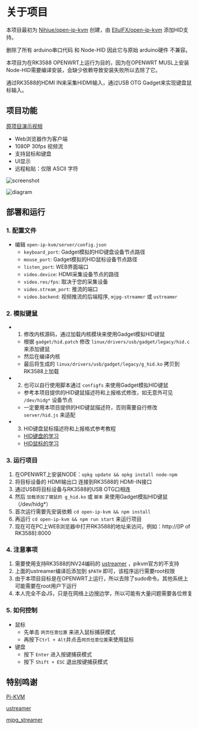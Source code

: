 # 关于项目

本项目最初为 [Nihiue/open-ip-kvm](https://github.com/Nihiue/open-ip-kvm) 创建，由 [ElluIFX/open-ip-kvm](https://github.com/ElluIFX/open-ip-kvm) 添加HID支持。

删除了所有 arduino串口代码 和 Node-HID 因此它与原始 arduino硬件 不兼容。

本项目为在RK3588 OPENWRT上运行为目的，因为在OPENWRT MUSL上安装Node-HID需要编译安装，会缺少依赖导致安装失败所以去除了它。

通过RK3588的HDMI IN来采集HIDMI输入，通过USB OTG Gadget来实现键盘鼠标输入。


## 项目功能

[原项目演示视频](https://www.bilibili.com/video/BV1c841177hF/)

* Web浏览器作为客户端
* 1080P 30fps 视频流
* 支持鼠标和键盘
* UI显示
* 远程粘贴：仅限 ASCII 字符

![screenshot](https://user-images.githubusercontent.com/5763301/198885015-f1cd83d7-6717-410c-8837-68b347f4b29c.png)

![diagram](https://user-images.githubusercontent.com/5763301/198833599-87af1bec-92c7-4c87-80cf-8658b842cff5.jpg)


## 部署和运行

### 1. 配置文件

* 编辑 `open-ip-kvm/server/config.json`
  * `keyboard_port`: Gadget模拟的HID键盘设备节点路径
  * `mouse_port`: Gadget模拟的HID鼠标设备节点路径
  * `listen_port`: WEB界面端口
  * `video.device`: HDMI采集设备节点的路径
  * `video.res/fps`: 取决于您的采集设备
  * `video.stream_port`: 推流的端口
  * `video.backend`: 视频推流的后端程序, `mjpg-streamer` 或 `ustreamer`


### 2. 模拟键鼠

* 1. 修改内核源码，通过加载内核模块来使用Gadget模拟HID键鼠
  * 根据 `gadget/hid.patch` 修改 `linux/drivers/usb/gadget/legacy/hid.c` 来添加键鼠
  * 然后在编译内核
  * 最后将生成的 `linux/drivers/usb/gadget/legacy/g_hid.ko` 拷贝到RK3588上加载

* 2. 也可以自行使用脚本通过 `configfs` 来使用Gadget模拟HID键鼠
  * 参考本项目提供的HID键鼠描述符和上报格式修改，如无意外可见 `/dev/hidg*` 设备节点
  * 一定要用本项目提供的HID键鼠描述符，否则需要自行修改 `server/hid.js` 来适配

* 3. HID键盘鼠标描述符和上报格式参考教程
  * [HID键盘的学习](https://leux.cc/doc/HID%E9%94%AE%E7%9B%98%E7%9A%84%E5%AD%A6%E4%B9%A0.html)
  * [HID鼠标的学习](https://leux.cc/doc/HID%E9%BC%A0%E6%A0%87%E7%9A%84%E5%AD%A6%E4%B9%A0.html)


### 3. 运行项目

1. 在OPENWRT上安装NODE：`opkg update && opkg install node-npm`
2. 将目标设备的 HDMI输出口 连接到RK3588的 HDMI-IN接口
3. 通过USB将目标设备与RK3588的USB OTG口相连
4. 然后 `加载添加了键鼠的 g_hid.ko` 或 `脚本` 来使用Gadget模拟HID键鼠（/dev/hidg*）
5. 首次运行需要先安装依赖 `cd open-ip-kvm && npm install`
6. 再运行 `cd open-ip-kvm && npm run start` 来运行项目
7. 现在可在PC上WEB浏览器中打开RK3588的地址来访问，例如：http://[IP of RK3588]:8000


### 4. 注意事项

1. 需要使用支持RK3588的NV24编码的 [ustreamer](https://github.com/Vincent056/ustreamer/tree/rk3588-b) ，pikvm官方的不支持
2. 上面的ustreamer编译后添加到 `$PATH` 即可，该程序运行需要root权限
3. 由于本项目目标是在OPENWRT上运行，所以去除了sudo命令。其他系统上可能需要在root用户下运行
4. 本人完全不会JS，只是在网络上边搜边学，所以可能有大量问题需要各位修复


### 5. 如何控制

* 鼠标
  * 先单击 `网页任意位置` 来进入鼠标捕获模式
  * 再按下`Ctrl + Alt`并点击`网页任意位置`来使用鼠标
* 键盘
  * 按下 `Enter` 进入按键捕获模式
  * 按下 `Shift + ESC` 退出按键捕获模式


## 特别鸣谢

[Pi-KVM](https://pikvm.org/)

[ustreamer](https://github.com/Vincent056/ustreamer/tree/rk3588-b)

[mjpg_streamer](https://github.com/jacksonliam/mjpg-streamer)

